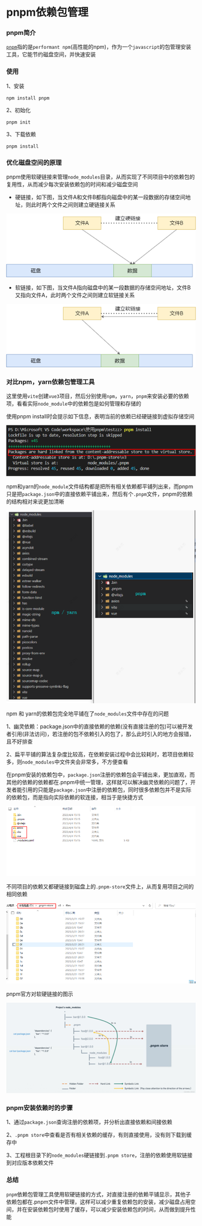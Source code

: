 # pnpm依赖包管理



### pnpm简介

[`pnpm`](https://github.com/pnpm/pnpm)指的是`performant npm`(高性能的npm)，作为一个`javascript`的包管理安装工具，它能节约磁盘空间，并快速安装

### 使用

1、安装

```shell
npm install pnpm
```

2、初始化

```shell
pnpm init
```

3、下载依赖

```shell
pnpm install
```

### 优化磁盘空间的原理

pnpm使用软硬链接来管理`node_modules`目录，从而实现了不同项目中的依赖包的复用性，从而减少每次安装依赖包的时间和减少磁盘空间

- 硬链接，如下图，当文件A和文件B都指向磁盘中的某一段数据的存储空间地址，则此时两个文件之间则建立硬链接关系

![硬链接](../../public/pnpm/硬链接.png)

- 软链接，如下图，当文件A指向磁盘中的某一段数据的存储空间地址，文件B又指向文件A，此时两个文件之间则建立软链接关系

![软链接](../../public/pnpm/软链接.png)

### 对比npm，yarn依赖包管理工具

这里使用`vite`创建`vue3`项目，然后分别使用`npm`，`yarn`，`pnpm`来安装必要的依赖项，看看实际`node_module`中的依赖包是如何管理和存储的

使用pnpm install时会提示如下信息，表明当前的依赖已经硬链接到虚拟存储空间

![1680594942695](../../public/pnpm/0.png)

npm和yarn的`node_module`文件结构都是把所有相关依赖都平铺列出来，而pnpm只是把`package.json`中的直接依赖平铺出来，然后有个`.pnpm`文件，pnpm的依赖的结构相对来说更加清晰

![1680595745189](../../public/pnpm/1.png)

npm 和 yarn的依赖包完全地平铺在了`node_modules`文件中存在的问题

1、幽灵依赖：package.json中的直接依赖的依赖(没有直接注册的包)可以被开发者引用(非法访问)，若注册的包不依赖引入的包了，那么此时引入的地方会报错，且不好排查

2、扁平平铺的算法复杂度比较高，在依赖安装过程中会比较耗时，若项目依赖较多，则`node_modules`中文件夹会非常多，不方便查看

在pnpm安装的依赖包中，`package.json`注册的依赖包会平铺出来，更加直观，而其他的依赖的依赖都在.pnpm中统一管理，这样就可以解决幽灵依赖的问题了，开发者能引用的只能是`package.json`中注册的依赖包，同时很多依赖包并不是实际的依赖包，而是指向实际依赖的软连接，相当于是快捷方式

![1680597278596](../../public/pnpm/2.png)

不同项目的依赖又都硬链接到磁盘上的`.pnpm-store`文件上，从而复用项目之间的相同依赖

![1680597383086](../../public/pnpm/3.png)

pnpm官方对软硬链接的图示

 ![img](../../public/pnpm/4.png) 

### pnpm安装依赖时的步骤

1、通过`package.json`查询注册的依赖项，并分析出直接依赖和间接依赖

2、`.pnpm store`中查看是否有相关依赖的缓存，有则直接使用，没有则下载到缓存中

3、工程根目录下的`node_modules`硬链接到`.pnpm store`，注册的依赖使用软链接到对应版本依赖文件

### 总结

`pnpm`依赖包管理工具使用软硬链接的方式，对直接注册的依赖平铺显示，其他子依赖包都在.pnpm文件中管理，这样可以减少重复依赖包的安装，减少磁盘占用空间，并在安装依赖包时使用了缓存，可以减少安装依赖包的时间，从而做到提升性能